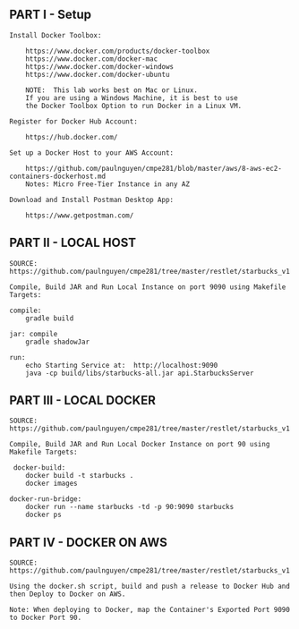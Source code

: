 
## PART I - Setup

    Install Docker Toolbox: 

        https://www.docker.com/products/docker-toolbox
        https://www.docker.com/docker-mac
        https://www.docker.com/docker-windows
        https://www.docker.com/docker-ubuntu

        NOTE:  This lab works best on Mac or Linux. 
        If you are using a Windows Machine, it is best to use
        the Docker Toolbox Option to run Docker in a Linux VM. 

    Register for Docker Hub Account:

        https://hub.docker.com/

    Set up a Docker Host to your AWS Account:

        https://github.com/paulnguyen/cmpe281/blob/master/aws/8-aws-ec2-containers-dockerhost.md
        Notes: Micro Free-Tier Instance in any AZ

    Download and Install Postman Desktop App:

        https://www.getpostman.com/


## PART II - LOCAL HOST

	SOURCE:  https://github.com/paulnguyen/cmpe281/tree/master/restlet/starbucks_v1

	Compile, Build JAR and Run Local Instance on port 9090 using Makefile Targets:

	compile:
	    gradle build

	jar: compile
	    gradle shadowJar

	run: 
	    echo Starting Service at:  http://localhost:9090
	    java -cp build/libs/starbucks-all.jar api.StarbucksServer


## PART III - LOCAL DOCKER

	SOURCE:  https://github.com/paulnguyen/cmpe281/tree/master/restlet/starbucks_v1

	Compile, Build JAR and Run Local Docker Instance on port 90 using Makefile Targets:

	 docker-build: 
	    docker build -t starbucks .
	    docker images

	docker-run-bridge:
	    docker run --name starbucks -td -p 90:9090 starbucks
	    docker ps


## PART IV -  DOCKER ON AWS

	SOURCE:  https://github.com/paulnguyen/cmpe281/tree/master/restlet/starbucks_v1 

	Using the docker.sh script, build and push a release to Docker Hub and then Deploy to Docker on AWS.

	Note: When deploying to Docker, map the Container's Exported Port 9090 to Docker Port 90.



